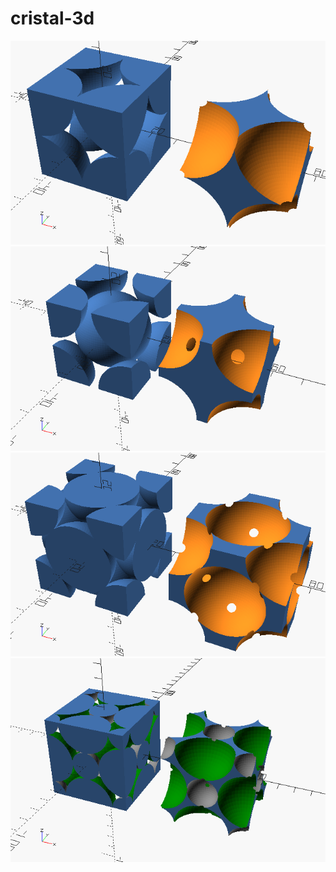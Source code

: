 # cristal-3d

![cs](https://github.com/olivier-boesch/cristal-3d/raw/master/maille_cs.png)
![cc](https://github.com/olivier-boesch/cristal-3d/raw/master/maille_cc.png)
![cfc](https://github.com/olivier-boesch/cristal-3d/raw/master/maille_cfc.png)
![NaCl](https://github.com/olivier-boesch/cristal-3d/raw/master/maille_NaCl.png)
